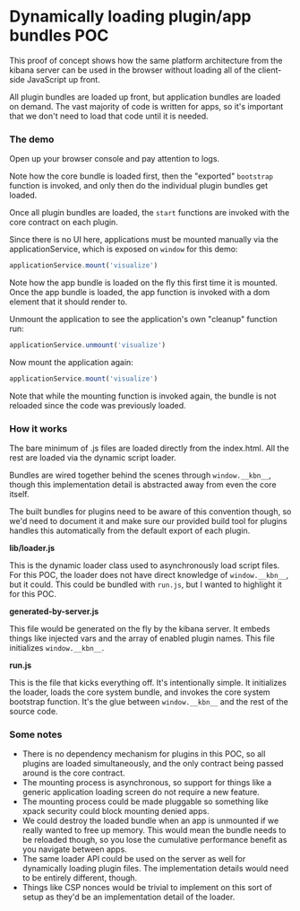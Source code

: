 # Dynamically loading plugin/app bundles POC

This proof of concept shows how the same platform architecture from the kibana
server can be used in the browser without loading all of the client-side
JavaScript up front.

All plugin bundles are loaded up front, but application bundles are loaded on
demand. The vast majority of code is written for apps, so it's important that
we don't need to load that code until it is needed.


### The demo

Open up your browser console and pay attention to logs.

Note how the core bundle is loaded first, then the "exported" `bootstrap`
function is invoked, and only then do the individual plugin bundles get loaded.

Once all plugin bundles are loaded, the `start` functions are invoked with the
core contract on each plugin.

Since there is no UI here, applications must be mounted manually via the
applicationService, which is exposed on `window` for this demo:

```js
applicationService.mount('visualize')
```

Note how the app bundle is loaded on the fly this first time it is mounted.
Once the app bundle is loaded, the app function is invoked with a dom element
that it should render to.

Unmount the application to see the application's own "cleanup" function run:

```js
applicationService.unmount('visualize')
```

Now mount the application again:

```js
applicationService.mount('visualize')
```

Note that while the mounting function is invoked again, the bundle is not
reloaded since the code was previously loaded.


### How it works

The bare minimum of .js files are loaded directly from the index.html. All the
rest are loaded via the dynamic script loader.

Bundles are wired together behind the scenes through `window.__kbn__`, though
this implementation detail is abstracted away from even the core itself.

The built bundles for plugins need to be aware of this convention though,
so we'd need to document it and make sure our provided build tool for plugins
handles this automatically from the default export of each plugin.

**lib/loader.js**

This is the dynamic loader class used to asynchronously load script files. For
this POC, the loader does not have direct knowledge of `window.__kbn__`, but it
could. This could be bundled with `run.js`, but I wanted to highlight it for
this POC.

**generated-by-server.js**

This file would be generated on the fly by the kibana server. It embeds things
like injected vars and the array of enabled plugin names. This file initializes
`window.__kbn__`.

**run.js**

This is the file that kicks everything off. It's intentionally simple. It
initializes the loader, loads the core system bundle, and invokes the core
system bootstrap function. It's the glue between `window.__kbn__` and the rest
of the source code.


### Some notes

* There is no dependency mechanism for plugins in this POC, so all plugins are
loaded simultaneously, and the only contract being passed around is the core
contract.
* The mounting process is asynchronous, so support for things like a generic
application loading screen do not require a new feature.
* The mounting process could be made pluggable so something like xpack security
could block mounting denied apps.
* We could destroy the loaded bundle when an app is unmounted if we really
wanted to free up memory. This would mean the bundle needs to be reloaded
though, so you lose the cumulative performance benefit as you navigate between
apps.
* The same loader API could be used on the server as well for dynamically
loading plugin files. The implementation details would need to be entirely
different, though.
* Things like CSP nonces would be trivial to implement on this sort of setup
as they'd be an implementation detail of the loader.
